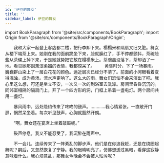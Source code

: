 ```yaml
---
id: '伊豆的舞女'
title: ''
sidebar_label: 伊豆的舞女
---
```


import BookParagraph from '@site/src/components/BookParagraph';
import Origin from '@site/src/components/BookParagraph/Origin';

<BookParagraph section="一">
&emsp;&emsp;我和大家一起登上客店都二楼，把行李卸下来。榻榻米和隔扇又旧又脏。舞女从楼下端茶上来。她刚在我的面前跪坐下来，脸就臊红了，手不停都颤抖，茶碗险些从茶碟上掉下来，于是她就势把它放在榻榻米上。茶碗虽没落下，茶却洒了一地。看见她那副羞涩柔媚的表情，我都惊呆了。
</BookParagraph>

<BookParagraph section="二">
&emsp;&emsp;黄昏时分，下了一场暴雨。巍巍群山染上了一层白花花的颜色。远近层次已经分不清了。前面的小河眼看着变得混浊，成为黄汤。流水声更响了。这么大的雨，舞女们恐怕不会来演出了吧。我心里这么想，可还是坐立不安，一次又一次的到浴室去洗澡。房间里昏昏沉沉的。同邻室相隔的隔扇门上，开了一个四方形的洞，门框上吊着一盏电灯。两个房间共用一盏灯。

&emsp;&emsp;暴风雨中，远处隐约传来了咚咚的鼓声。…………我心情紧张，一直敞开门扉，惘然呆坐着。每次听见鼓声，心胸就豁然开朗。

&emsp;&emsp;“啊，舞女还在宴席上坐着敲鼓呢。”

&emsp;&emsp;鼓声停息，我又不能忍受了。我沉醉在雨声中。

&emsp;&emsp;不一会儿，连续传来了一阵紊乱的脚步声。他们是在你追我赶，还是在绕圈起舞呢？嗣后，又忽然恢复了宁静。我的眼睛明亮了，仿佛想透过黑暗，看穿这寂静意味着什么。我心烦意乱，那舞女今晚会不会被人玷污呢？
</BookParagraph>

<BookParagraph section="">
&emsp;&emsp;
</BookParagraph>

<BookParagraph section="">
&emsp;&emsp;
</BookParagraph>

<Origin book_name="《伊豆的舞女》" author="川端康成" />